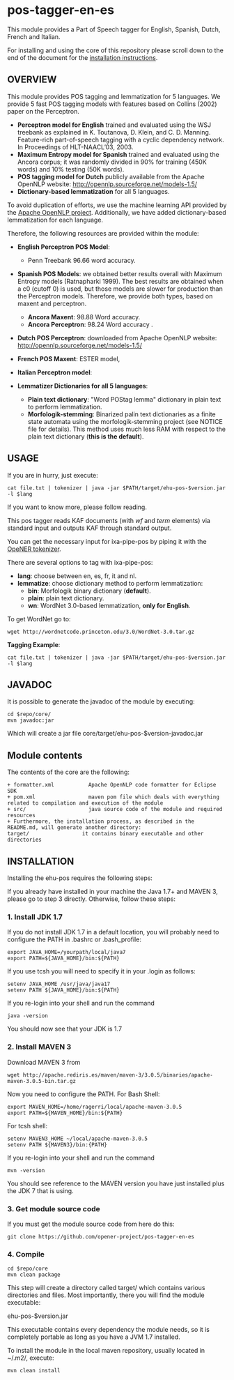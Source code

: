 
pos-tagger-en-es
================

This module provides a Part of Speech tagger for English, Spanish, Dutch,
French and Italian. 

For installing and using the core of this repository please scroll down to the end of the document for
the [installation instructions](#installation).

## OVERVIEW

This module provides POS tagging and lemmatization for 5 languages. We
provide 5 fast POS tagging models with features based on Collins (2002) paper
on the Perceptron.  

+ **Perceptron model for English** trained and evaluated using the WSJ treebank as explained 
  in K. Toutanova, D. Klein, and C. D. Manning. Feature-rich part-of-speech tagging with a cyclic 
  dependency network. In Proceedings of HLT-NAACL’03, 2003. 
+ **Maximum Entropy model for Spanish** trained and evaluated using the Ancora corpus; it was randomly
  divided in 90% for training (450K words) and 10% testing (50K words). 
+ **POS tagging model for Dutch** publicly available from the Apache OpenNLP
  website: http://opennlp.sourceforge.net/models-1.5/
+ **Dictionary-based lemmatization** for all 5 languages. 

To avoid duplication of efforts, we use the machine learning API 
provided by the [Apache OpenNLP project](http://opennlp.apache.org). 
Additionally, we have added dictionary-based lemmatization for each language. 

Therefore, the following resources are provided within the module: 

+ **English Perceptron POS Model**:
  + Penn Treebank 96.66 word accuracy.

+ **Spanish POS Models**: we obtained better results overall with Maximum Entropy
  models (Ratnapharki 1999). The best results are obtained when a c0 (cutoff 0)
  is used, but those models are slower for production than the Perceptron
  models. Therefore, we provide both types, based on maxent and perceptron.
  + **Ancora Maxent**: 98.88 Word accuracy.
  + **Ancora Perceptron**: 98.24 Word accuracy . 

+ **Dutch POS Perceptron**: downloaded from Apache OpenNLP website: http://opennlp.sourceforge.net/models-1.5/

+ **French POS Maxent**: ESTER model, 

+ **Italian Perceptron model**: 

+ **Lemmatizer Dictionaries for all 5 languages**:
    + **Plain text dictionary**: "Word POStag lemma" dictionary in plain text to perform lemmatization.
    + **Morfologik-stemming**: Binarized palin text dictionaries as a finite state automata 
      using the morfologik-stemming project (see NOTICE file for details). This method uses much less RAM with respect 
      to the plain text dictionary (**this is the default**).

## USAGE

If you are in hurry, just execute: 

````shell
cat file.txt | tokenizer | java -jar $PATH/target/ehu-pos-$version.jar -l $lang
````

If you want to know more, please follow reading.

This pos tagger reads KAF documents (with *wf* and *term* elements) via standard input and outputs KAF
through standard output. 

You can get the necessary input for ixa-pipe-pos by piping it with 
the [OpeNER tokenizer](https://github.com/opener-project/tokenizer). 

There are several options to tag with ixa-pipe-pos: 

+ **lang**: choose between en, es, fr, it and nl.
+ **lemmatize**: choose dictionary method to perform lemmatization:
  + **bin**: Morfologik binary dictionary (**default**).
  + **plain**: plain text dictionary.
  + **wn**: WordNet 3.0-based lemmatization, **only for English**.

To get WordNet go to:

````shell
wget http://wordnetcode.princeton.edu/3.0/WordNet-3.0.tar.gz
````

**Tagging Example**: 

````shell
cat file.txt | tokenizer | java -jar $PATH/target/ehu-pos-$version.jar -l $lang
````

## JAVADOC

It is possible to generate the javadoc of the module by executing:

````shell
cd $repo/core/
mvn javadoc:jar
````

Which will create a jar file core/target/ehu-pos-$version-javadoc.jar

## Module contents

The contents of the core are the following:

    + formatter.xml           Apache OpenNLP code formatter for Eclipse SDK
    + pom.xml                 maven pom file which deals with everything related to compilation and execution of the module
    + src/                    java source code of the module and required resources
    + Furthermore, the installation process, as described in the README.md, will generate another directory:
    target/                 it contains binary executable and other directories


## INSTALLATION

Installing the ehu-pos requires the following steps:

If you already have installed in your machine the Java 1.7+ and MAVEN 3, please go to step 3
directly. Otherwise, follow these steps:

### 1. Install JDK 1.7

If you do not install JDK 1.7 in a default location, you will probably need to configure the PATH in .bashrc or .bash_profile:

````shell
export JAVA_HOME=/yourpath/local/java7
export PATH=${JAVA_HOME}/bin:${PATH}
````

If you use tcsh you will need to specify it in your .login as follows:

````shell
setenv JAVA_HOME /usr/java/java17
setenv PATH ${JAVA_HOME}/bin:${PATH}
````

If you re-login into your shell and run the command

````shell
java -version
````

You should now see that your JDK is 1.7

### 2. Install MAVEN 3

Download MAVEN 3 from

````shell
wget http://apache.rediris.es/maven/maven-3/3.0.5/binaries/apache-maven-3.0.5-bin.tar.gz
````

Now you need to configure the PATH. For Bash Shell:

````shell
export MAVEN_HOME=/home/ragerri/local/apache-maven-3.0.5
export PATH=${MAVEN_HOME}/bin:${PATH}
````

For tcsh shell:

````shell
setenv MAVEN3_HOME ~/local/apache-maven-3.0.5
setenv PATH ${MAVEN3}/bin:{PATH}
````

If you re-login into your shell and run the command

````shell
mvn -version
````

You should see reference to the MAVEN version you have just installed plus the JDK 7 that is using.

### 3. Get module source code

If you must get the module source code from here do this:

````shell
git clone https://github.com/opener-project/pos-tagger-en-es
````

### 4. Compile

````shell
cd $repo/core
mvn clean package
````

This step will create a directory called target/ which contains various directories and files.
Most importantly, there you will find the module executable:

ehu-pos-$version.jar

This executable contains every dependency the module needs, so it is completely portable as long
as you have a JVM 1.7 installed.

To install the module in the local maven repository, usually located in ~/.m2/, execute:

````shell
mvn clean install
````
